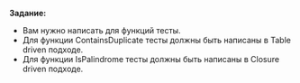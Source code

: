 **Задание:**
- Вам нужно написать для функций тесты.
- Для функции ContainsDuplicate тесты должны быть написаны в Table driven подходе.
- Для функции IsPalindrome тесты должны быть написаны в Closure driven подходе.